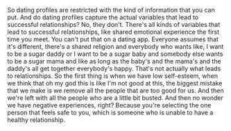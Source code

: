  So dating profiles are restricted with the kind of information that you can put. And do dating profiles capture the actual variables that lead to successful relationships? No, they don't. There's all kinds of variables that lead to successful relationships, like shared emotional experience the first time you meet. You can't put that on a dating app. Everyone assumes that it's different, there's a shared religion and everybody who wants like, I want to be a sugar daddy or I want to be a sugar baby and somebody else wants to be a sugar mama and like as long as the baby's and the mama's and the daddy's all get together everybody's happy. That's not actually what leads to relationships. So the first thing is when we have low self-esteem, when we think that oh my god this is like I'm not good at this, the biggest mistake that we make is we remove all the people that are too good for us. And then we're left with all the people who are a little bit busted. And then no wonder we have negative experiences, right? Because you're selecting the one person that feels safe to you, which is someone who is unable to have a healthy relationship.
